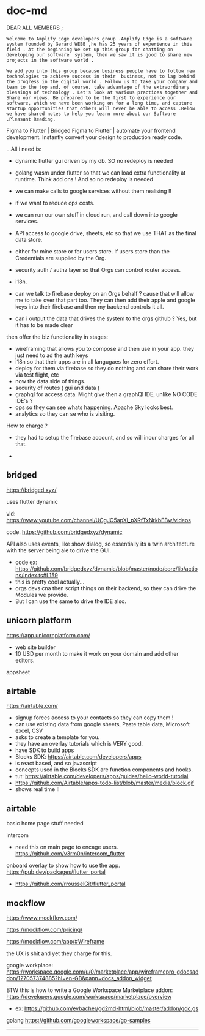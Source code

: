 # doc-md

DEAR ALL MEMBERS ;

	Welcome to Amplıfy Edge developers group .Amplıfy Edge is a software system founded by Gerard WEBB ,he has 25 years of experience in this field . At the beginning We set up this group for chatting on developing our software  system, then we saw it is good to share new projects in the software world . 

	We add you into this group because business people have to follow new technologies to achieve success in their  business, not to lag behind the progress in the digital world . Follow us to take your company and team to the top and, of course, take advantage of the extraordinary blessings of technology . Let's look at various practices together and Share our views. Be prepared to be the first to experience our software, which we have been working on for a long time, and capture startup opportunities that others will never be able to access .Below we have shared notes to help you learn more about our Software  .Pleasant Reading.




Figma to Flutter | Bridged
Figma to Flutter | automate your frontend development. Instantly convert your design to production ready code.

...All i need is:

- dynamic flutter gui driven by my db. SO no redeploy is needed
- golang wasm under flutter so that we can load extra functionality at runtime. Think add ons ! And so no redeploy is needed
 - we can make calls to google services without them realising !!
  - if we want to reduce ops costs.
 - we can run our own stuff in cloud run, and call down into google services.
- API access to google drive, sheets, etc so that we use THAT as the final data store.
 - either for mine store or for users store. If users store than the Credentials are supplied by the Org.
- security auth / authz layer so that Orgs can control router access.

- i18n. 

- can we talk to firebase deploy on an Orgs behalf ? cause that will allow me to take over that part too. They can then add their apple and google keys into their firebase and then my backend controls it all.
- can i output the data that drives the system to the orgs github ? Yes, but it has to be made clear

then offer the biz functionality in stages:
- wireframing that allows you to compose and then use in your app. they just need to ad the auth keys 
- i18n so that their apps are in all langugaes for zero effort.
- deploy for them via firebase so they do nothing and can share their work via test flight, etc
- now the data side of things.
- security of routes ( gui and data )
- graphql for access data. Might give then a graphQl IDE, unlike NO CODE IDE's ?
- ops so they can see whats happening. Apache Sky looks best.
- analytics so they can se who is visiting.

How to charge ?
- they had to setup the firebase account, and so will incur charges for all that.

- 



## bridged

https://bridged.xyz/

uses flutter dynamic

vid: https://www.youtube.com/channel/UCgJO5apXl_pXRfTxNrkbEBw/videos

code. https://github.com/bridgedxyz/dynamic

API also uses events, like show dialog, so essentially its a twin architecture with the server being ale to drive the GUI.
- code ex: https://github.com/bridgedxyz/dynamic/blob/master/node/core/lib/actions/index.ts#L159
- this is pretty cool actually...
- orgs devs cna then script things on their backend, so they can drive the Modules we provide.
- But I can use the same to drive the IDE also.


## unicorn platform
https://app.unicornplatform.com/
- web site builder
- 10 USD per month to make it work on your domain and add other editors.

appsheet


## airtable
https://airtable.com/
- signup forces access to your contacts so they can copy them !
- can use existing data from google sheets, Paste table data, Microsoft excel, CSV
- asks to create a template for you.
- they have an overlay tutorials which is VERY good.
- have SDK to build apps
 - Blocks SDK: https://airtable.com/developers/apps
 - is react based, and so javascript
 - concepts used in the Blocks SDK are function components and hooks.
 - tut: https://airtable.com/developers/apps/guides/hello-world-tutorial
 - https://github.com/Airtable/apps-todo-list/blob/master/media/block.gif
  - shows real time !!




## airtable

basic home page stuff needed

intercom
- need this on main page to encage users.
https://github.com/v3rm0n/intercom_flutter

onboard overlay to show how to use the app.
https://pub.dev/packages/flutter_portal
- https://github.com/rrousselGit/flutter_portal


## mockflow

https://www.mockflow.com/

https://mockflow.com/pricing/

https://mockflow.com/app/#Wireframe

the UX is shit and yet they charge for this.

google workplace: https://workspace.google.com/u/0/marketplace/app/wireframepro_gdocsaddon/127057374885?hl=en-GB&pann=docs_addon_widget

BTW this is how to write a Google Workspace Marketplace addon: 
https://developers.google.com/workspace/marketplace/overview

- ex: https://github.com/evbacher/gd2md-html/blob/master/addon/gdc.gs

golang https://github.com/googleworkspace/go-samples

----


	

